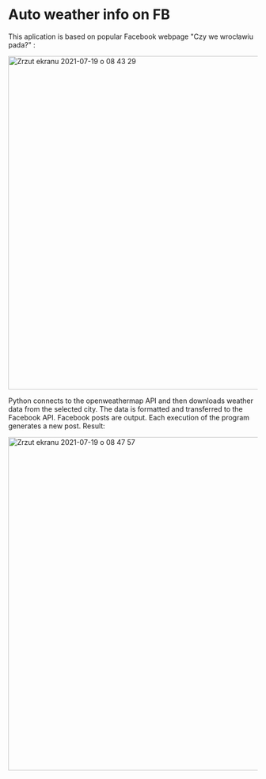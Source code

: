 # Auto weather info on FB

This aplication is based on popular Facebook webpage "Czy we wrocławiu pada?" :

<img width="674" alt="Zrzut ekranu 2021-07-19 o 08 43 29" src="https://user-images.githubusercontent.com/59071939/126115792-c9d05b16-0a1d-4b66-a435-58630f459454.png">


Python connects to the openweathermap API and then downloads weather data from the selected city. The data is formatted and transferred to the Facebook API. Facebook posts are output. Each execution of the program generates a new post. Result:

<img width="674" alt="Zrzut ekranu 2021-07-19 o 08 47 57" src="https://user-images.githubusercontent.com/59071939/126116865-83f101de-2c8f-4e18-ae21-dbe27ea35fa8.png">
